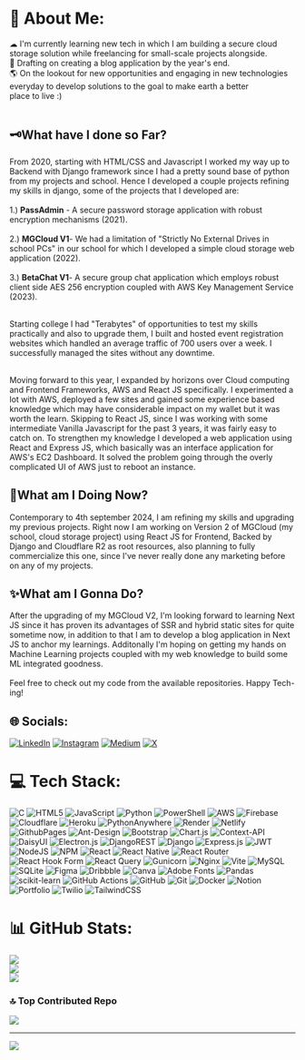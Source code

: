 # 👋 About Me:
☁ I'm currently learning new tech in which I am building a secure cloud storage solution while freelancing for small-scale projects alongside.
<br>
📝 Drafting on creating a blog application by the year's end.
<br>
🌎 On the lookout for new opportunities and engaging in new technologies everyday to develop solutions to the goal to make earth a better place to live :)<br><br>

## 🗝What have I done so Far?
From 2020, starting with HTML/CSS and Javascript I worked my way up to Backend with Django framework since I had a pretty sound base of python from my projects and school. Hence I developed a couple projects refining my skills in django, some of the projects that I developed are:
<br><br>
1.) **PassAdmin** - A secure password storage application with robust encryption mechanisms (2021).<br><br>
2.) **MGCloud V1**- We had a limitation of "Strictly No External Drives in school PCs" in our school for which I developed a simple cloud storage web application (2022).<br><br>
3.) **BetaChat V1**- A secure group chat application which employs robust client side AES 256 encryption coupled with AWS Key Management Service (2023).<br><br>

Starting college I had "Terabytes" of opportunities to test my skills practically and also to upgrade them, I built and hosted event registration websites which handled an average traffic of 700 users over a week. I successfully managed the sites without any downtime.<br><br>

Moving forward to this year, I expanded by horizons over Cloud computing and Frontend Frameworks, AWS and React JS specifically. I experimented a lot with AWS, deployed a few sites and gained some experience based knowledge which may have considerable impact on my wallet but it was worth the learn. Skipping to React JS, since I was working with some intermediate Vanilla Javascript for the past 3 years, it was fairly easy to catch on. To strengthen my knowledge I developed a web application using React and Express JS, which basically was an interface application for AWS's EC2 Dashboard. It solved the problem going through the overly complicated UI of AWS just to reboot an instance.

## 🎯What am I Doing Now?
Contemporary to 4th september 2024, I am refining my skills and upgrading my previous projects. Right now I am working on Version 2 of MGCloud (my school, cloud storage project) using React JS for Frontend, Backed by Django and Cloudflare R2 as root resources, also planning to fully commercialize this one, since I've never really done any marketing before on any of my projects.

## ✨What am I Gonna Do?
After the upgrading of my MGCloud V2, I'm looking forward to learning Next JS since it has proven its advantages of SSR and hybrid static sites for quite sometime now, in addition to that I am to develop a blog application in Next JS to anchor my learnings. Additonally I'm hoping on getting my hands on Machine Learning projects coupled with my web knowledge to build some ML integrated goodness.
<br><br>
Feel free to check out my code from the available repositories. Happy Tech-ing!



## 🌐 Socials:
[![LinkedIn](https://img.shields.io/badge/LinkedIn-%230077B5.svg?logo=linkedin&logoColor=white)](https://linkedin.com/in/magudesh-k-9325852b6) [![Instagram](https://img.shields.io/badge/Instagram-%23E4405F.svg?logo=Instagram&logoColor=white)](https://instagram.com/magudesh.dev) [![Medium](https://img.shields.io/badge/Medium-12100E?logo=medium&logoColor=white)](https://medium.com/@magudesh2006) [![X](https://img.shields.io/badge/X-black.svg?logo=X&logoColor=white)](https://x.com/Magudesh_06) 

# 💻 Tech Stack:
![C](https://img.shields.io/badge/c-%2300599C.svg?style=flat&logo=c&logoColor=white) ![HTML5](https://img.shields.io/badge/html5-%23E34F26.svg?style=flat&logo=html5&logoColor=white) ![JavaScript](https://img.shields.io/badge/javascript-%23323330.svg?style=flat&logo=javascript&logoColor=%23F7DF1E) ![Python](https://img.shields.io/badge/python-3670A0?style=flat&logo=python&logoColor=ffdd54) ![PowerShell](https://img.shields.io/badge/PowerShell-%235391FE.svg?style=flat&logo=powershell&logoColor=white) ![AWS](https://img.shields.io/badge/AWS-%23FF9900.svg?style=flat&logo=amazon-aws&logoColor=white) ![Firebase](https://img.shields.io/badge/firebase-%23039BE5.svg?style=flat&logo=firebase) ![Cloudflare](https://img.shields.io/badge/Cloudflare-F38020?style=flat&logo=Cloudflare&logoColor=white) ![Heroku](https://img.shields.io/badge/heroku-%23430098.svg?style=flat&logo=heroku&logoColor=white) ![PythonAnywhere](https://img.shields.io/badge/pythonanywhere-%232F9FD7.svg?style=flat&logo=pythonanywhere&logoColor=151515) ![Render](https://img.shields.io/badge/Render-%46E3B7.svg?style=flat&logo=render&logoColor=white) ![Netlify](https://img.shields.io/badge/netlify-%23000000.svg?style=flat&logo=netlify&logoColor=#00C7B7) ![GithubPages](https://img.shields.io/badge/github%20pages-121013?style=flat&logo=github&logoColor=white) ![Ant-Design](https://img.shields.io/badge/-AntDesign-%230170FE?style=flat&logo=ant-design&logoColor=white) ![Bootstrap](https://img.shields.io/badge/bootstrap-%238511FA.svg?style=flat&logo=bootstrap&logoColor=white) ![Chart.js](https://img.shields.io/badge/chart.js-F5788D.svg?style=flat&logo=chart.js&logoColor=white) ![Context-API](https://img.shields.io/badge/Context--Api-000000?style=flat&logo=react) ![DaisyUI](https://img.shields.io/badge/daisyui-5A0EF8?style=flat&logo=daisyui&logoColor=white) ![Electron.js](https://img.shields.io/badge/Electron-191970?style=flat&logo=Electron&logoColor=white) ![DjangoREST](https://img.shields.io/badge/DJANGO-REST-ff1709?style=flat&logo=django&logoColor=white&color=ff1709&labelColor=gray) ![Django](https://img.shields.io/badge/django-%23092E20.svg?style=flat&logo=django&logoColor=white) ![Express.js](https://img.shields.io/badge/express.js-%23404d59.svg?style=flat&logo=express&logoColor=%2361DAFB) ![JWT](https://img.shields.io/badge/JWT-black?style=flat&logo=JSON%20web%20tokens) ![NodeJS](https://img.shields.io/badge/node.js-6DA55F?style=flat&logo=node.js&logoColor=white) ![NPM](https://img.shields.io/badge/NPM-%23CB3837.svg?style=flat&logo=npm&logoColor=white) ![React](https://img.shields.io/badge/react-%2320232a.svg?style=flat&logo=react&logoColor=%2361DAFB) ![React Native](https://img.shields.io/badge/react_native-%2320232a.svg?style=flat&logo=react&logoColor=%2361DAFB) ![React Router](https://img.shields.io/badge/React_Router-CA4245?style=flat&logo=react-router&logoColor=white) ![React Hook Form](https://img.shields.io/badge/React%20Hook%20Form-%23EC5990.svg?style=flat&logo=reacthookform&logoColor=white) ![React Query](https://img.shields.io/badge/-React%20Query-FF4154?style=flat&logo=react%20query&logoColor=white) ![Gunicorn](https://img.shields.io/badge/gunicorn-%298729.svg?style=flat&logo=gunicorn&logoColor=white) ![Nginx](https://img.shields.io/badge/nginx-%23009639.svg?style=flat&logo=nginx&logoColor=white) ![Vite](https://img.shields.io/badge/vite-%23646CFF.svg?style=flat&logo=vite&logoColor=white) ![MySQL](https://img.shields.io/badge/mysql-4479A1.svg?style=flat&logo=mysql&logoColor=white) ![SQLite](https://img.shields.io/badge/sqlite-%2307405e.svg?style=flat&logo=sqlite&logoColor=white) ![Figma](https://img.shields.io/badge/figma-%23F24E1E.svg?style=flat&logo=figma&logoColor=white) ![Dribbble](https://img.shields.io/badge/Dribbble-EA4C89?style=flat&logo=dribbble&logoColor=white) ![Canva](https://img.shields.io/badge/Canva-%2300C4CC.svg?style=flat&logo=Canva&logoColor=white) ![Adobe Fonts](https://img.shields.io/badge/Adobe%20Fonts-000B1D.svg?style=flat&logo=Adobe%20Fonts&logoColor=white) ![Pandas](https://img.shields.io/badge/pandas-%23150458.svg?style=flat&logo=pandas&logoColor=white) ![scikit-learn](https://img.shields.io/badge/scikit--learn-%23F7931E.svg?style=flat&logo=scikit-learn&logoColor=white) ![GitHub Actions](https://img.shields.io/badge/github%20actions-%232671E5.svg?style=flat&logo=githubactions&logoColor=white) ![GitHub](https://img.shields.io/badge/github-%23121011.svg?style=flat&logo=github&logoColor=white) ![Git](https://img.shields.io/badge/git-%23F05033.svg?style=flat&logo=git&logoColor=white) ![Docker](https://img.shields.io/badge/docker-%230db7ed.svg?style=flat&logo=docker&logoColor=white) ![Notion](https://img.shields.io/badge/Notion-%23000000.svg?style=flat&logo=notion&logoColor=white) ![Portfolio](https://img.shields.io/badge/Portfolio-%23000000.svg?style=flat&logo=firefox&logoColor=#FF7139) ![Twilio](https://img.shields.io/badge/Twilio-F22F46?style=flat&logo=Twilio&logoColor=white) ![TailwindCSS](https://img.shields.io/badge/tailwindcss-%2338B2AC.svg?style=flat&logo=tailwind-css&logoColor=white)
# 📊 GitHub Stats:
![](https://github-readme-stats.vercel.app/api?username=Magudeshgit&theme=dark&hide_border=false&include_all_commits=false&count_private=false)<br/>
![](https://github-readme-streak-stats.herokuapp.com/?user=Magudeshgit&theme=dark&hide_border=false)<br/>
![](https://github-readme-stats.vercel.app/api/top-langs/?username=Magudeshgit&theme=dark&hide_border=false&include_all_commits=false&count_private=false&layout=compact)

### 🔝 Top Contributed Repo
![](https://github-contributor-stats.vercel.app/api?username=Magudeshgit&limit=5&theme=dark&combine_all_yearly_contributions=true)

---
[![](https://visitcount.itsvg.in/api?id=Magudeshgit&icon=0&color=0)](https://visitcount.itsvg.in)

<!-- Proudly created with GPRM ( https://gprm.itsvg.in ) -->
